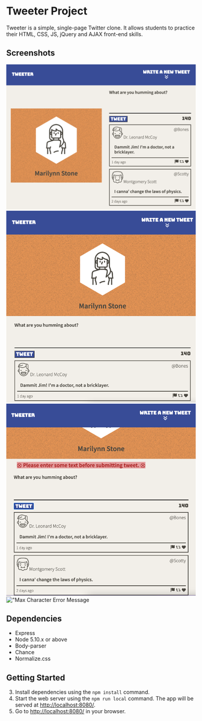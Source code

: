 # Tweeter Project

Tweeter is a simple, single-page Twitter clone. It allows students to practice their HTML, CSS, JS, jQuery and AJAX front-end skills.

## Screenshots

!["Desktop View"](https://github.com/Marilynn-Stone/my-tweeter/blob/master/docs/desktop-view.png?raw=true)
!["Tablet View"](https://github.com/Marilynn-Stone/my-tweeter/blob/master/docs/tablet-view.png?raw=true)
!["Empty Submission Error Message](https://github.com/Marilynn-Stone/my-tweeter/blob/master/docs/empty-submission-error.png?raw=true)
!["Max Character Error Message](https://github.com/Marilynn-Stone/my-tweeter/blob/master/docs/max-character-error.png?raw=true)

## Dependencies

- Express
- Node 5.10.x or above
- Body-parser
- Chance
- Normalize.css

## Getting Started

3. Install dependencies using the `npm install` command.
3. Start the web server using the `npm run local` command. The app will be served at <http://localhost:8080/>.
4. Go to <http://localhost:8080/> in your browser.
